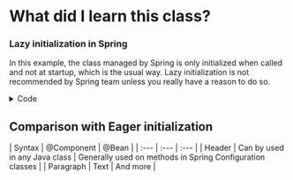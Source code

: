 # What did I learn this class?

### Lazy initialization in Spring

 In this example, the class managed by Spring is only initialized when called  and not at startup, which is the usual way. Lazy initialization is not recommended by Spring team unless you really have a reason to do so.

<details>
  <summary>Code</summary>
  ```java
@Component
class ClassA {}
@Component
@Lazy
class ClassB {
    private ClassA classA;
    public ClassB(ClassA classA) {
        System.out.println("Some initialization logic");
        this.classA = classA;
    }
    public void doSomething() {
        System.out.println("Do something");
    }
}
  ```
</details>

## Comparison with Eager initialization
| Syntax      | @Component | @Bean     |
    | :---        |    :---   |          :--- |
    | Header      | Can by used in any Java class       | Generally used on methods in Spring Configuration classes   |
    | Paragraph   | Text        | And more      |
